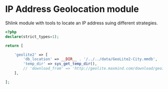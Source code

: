 #  IP Address Geolocation module

Shlink module with tools to locate an IP address suing different strategies.

```php
<?php
declare(strict_types=1);

return [

    'geolite2' => [
        'db_location' => __DIR__ . '/../../data/GeoLite2-City.mmdb',
        'temp_dir' => sys_get_temp_dir(),
        // 'download_from' => 'http://geolite.maxmind.com/download/geoip/database/GeoLite2-City.tar.gz',
    ],

];
```
